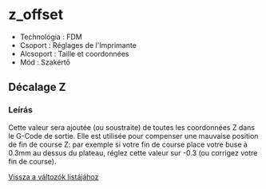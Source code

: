 # z\_offset

* Technológia : FDM
* Csoport :   Réglages de l'Imprimante
* Alcsoport : Taille et coordonnées
* Mód : Szakértő

## Décalage Z

### Leírás

Cette valeur sera ajoutée \(ou soustraite\) de toutes les coordonnées Z dans le G-Code de sortie. Elle est utilisée pour compenser une mauvaise position de fin de course Z: par exemple si votre fin de course place votre buse à 0.3mm au dessus du plateau, réglez cette valeur sur -0.3 \(ou corrigez votre fin de course\).

[Vissza a változók listájához](/)

